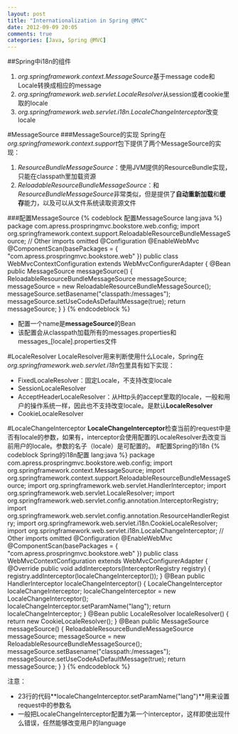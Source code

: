 ```yaml
---
layout: post
title: "Internationalization in Spring @MVC"
date: 2012-09-09 20:05
comments: true
categories: [Java, Spring @MVC]
---
```


##Spring中i18n的组件
1. *org.springframework.context.MessageSource*基于message code和Locale转换成相应的message
2. *org.springframework.web.servlet.LocaleResolver*从session或者cookie里取的locale
3. *org.springframework.web.servlet.i18n.LocaleChangeInterceptor*改变locale

#MessageSource
###MessageSource的实现
Spring在*org.springframework.context.support*包下提供了两个MessageSource的实现：  
1. *ResourceBundleMessageSource*：使用JVM提供的ResourceBundle实现，只能在classpath里加载资源  
2. *ReloadableResourceBundleMessageSource*：和*ResourceBundleMessageSource*非常类似，但是提供了**自动重新加载**和**缓存**能力，以及可以从文件系统读取资源文件

###配置MessageSource
{% codeblock 配置MessageSource lang:java %}
package com.apress.prospringmvc.bookstore.web.config;import org.springframework.context.support.ReloadableResourceBundleMessageSource; // Other imports omitted@Configuration@EnableWebMvc@ComponentScan(basePackages = { "com.apress.prospringmvc.bookstore.web" })public class WebMvcContextConfiguration extends WebMvcConfigurerAdapter {    @Bean    public MessageSource messageSource() {        ReloadableResourceBundleMessageSource messageSource;        messageSource = new ReloadableResourceBundleMessageSource();        messageSource.setBasename("classpath:/messages");        messageSource.setUseCodeAsDefaultMessage(true);        return messageSource;} }
{% endcodeblock %}

*  配置一个name是**messageSource**的Bean
*  该配置会从classpath加载所有的messages.properties和messages_[locale].properties文件

#LocaleResolver
LocaleResolver用来判断使用什么Locale，Spring在*org.springframework.web.servlet.i18n*包里具有如下实现：
*  FixedLocaleResolver：固定Locale，不支持改变locale
*  SessionLocaleResolver
*  AcceptHeaderLocaleResolver：从Http头的accept里取的locale，一般和用户的操作系统一样，因此也不支持改变locale。是默认**LocaleResolver**
*  CookieLocaleResolver

#LocaleChangeInterceptor
**LocaleChangeInterceptor**检查当前的request中是否有locale的参数，如果有，interceptor会使用配置的LocaleResolver去改变当前用户的locale。参数的名子（locale）是可配置的。
#配置Spring的i18n
{% codeblock Spring的i18n配置 lang:java %}
package com.apress.prospringmvc.bookstore.web.config;import org.springframework.context.MessageSource;import org.springframework.context.support.ReloadableResourceBundleMessageSource;import org.springframework.web.servlet.HandlerInterceptor;import org.springframework.web.servlet.LocaleResolver;import org.springframework.web.servlet.config.annotation.InterceptorRegistry;import org.springframework.web.servlet.config.annotation.ResourceHandlerRegistry;import org.springframework.web.servlet.i18n.CookieLocaleResolver;import org.springframework.web.servlet.i18n.LocaleChangeInterceptor;// Other imports omitted@Configuration@EnableWebMvc@ComponentScan(basePackages = { "com.apress.prospringmvc.bookstore.web" })public class WebMvcContextConfiguration extends WebMvcConfigurerAdapter {    @Override    public void addInterceptors(InterceptorRegistry registry) {        registry.addInterceptor(localeChangeInterceptor());    }    @Bean    public HandlerInterceptor localeChangeInterceptor() {        LocaleChangeInterceptor localeChangeInterceptor;        localeChangeInterceptor = new LocaleChangeInterceptor();        localeChangeInterceptor.setParamName("lang");        return localeChangeInterceptor;}    @Bean    public LocaleResolver localeResolver() {        return new CookieLocaleResolver();    }    @Bean    public MessageSource messageSource() {        ReloadableResourceBundleMessageSource messageSource;        messageSource = new ReloadableResourceBundleMessageSource();        messageSource.setBasename("classpath:/messages");        messageSource.setUseCodeAsDefaultMessage(true);        return messageSource;} }
{% endcodeblock %}

注意：  
*  23行的代码**localeChangeInterceptor.setParamName("lang")**用来设置request中的参数名  
*  一般把LocaleChangeInterceptor配置为第一个interceptor，这样即使出现什么错误，任然能够改变用户的language